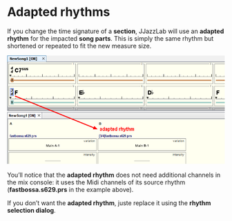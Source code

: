 # Adapted rhythms

If you change the time signature of a **section**, JJazzLab will use an **adapted rhythm** for the impacted **song parts**. This is simply the same rhythm but shortened or repeated to fit the new measure size.

![](../.gitbook/assets/adaptedrhythmexample.png)

You’ll notice that the **adapted rhythm** does not need additional channels in the mix console: it uses the Midi channels of its source rhythm (**fastbossa.s629.prs** in the example above).

If you don’t want the **adapted rhythm**, juste replace it using the **rhythm selection dialog**.
